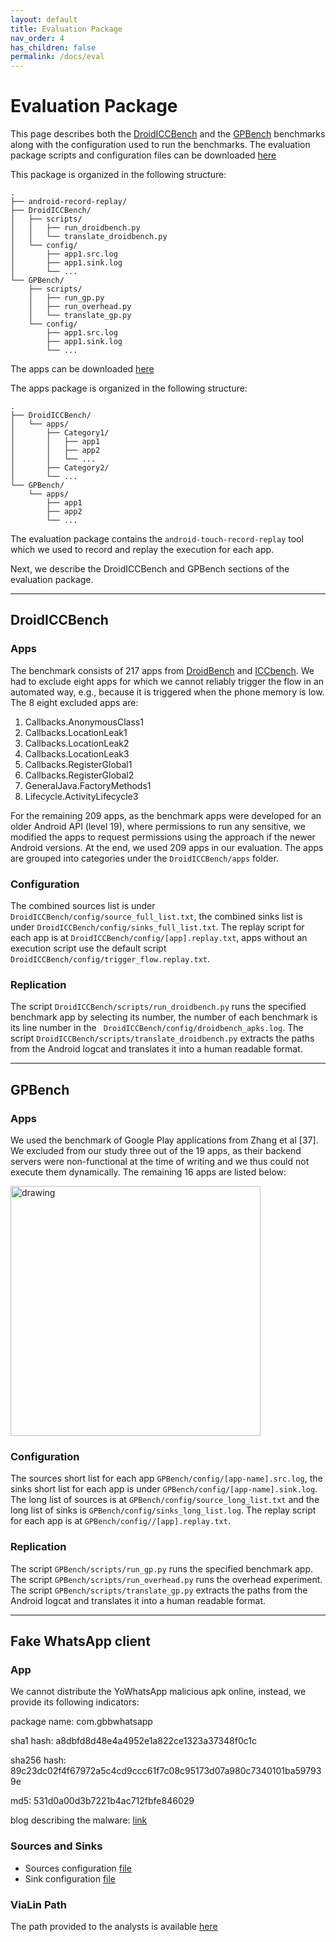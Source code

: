 ```yaml
---
layout: default
title: Evaluation Package
nav_order: 4
has_children: false
permalink: /docs/eval
---
```


# Evaluation Package


This page describes both the [DroidICCBench](#droidiccbench) and the [GPBench](#GPBench) benchmarks along with the configuration used to run the benchmarks.
The evaluation package scripts and configuration files can be downloaded [here](../data/evaluation_package.zip)

This package is organized in the following structure:
```
.
├── android-record-replay/
├── DroidICCBench/
│   ├── scripts/
│   │   ├── run_droidbench.py
│   │   └── translate_droidbench.py
│   └── config/
│       ├── app1.src.log
│       ├── app1.sink.log
│       └── ...
└── GPBench/
    ├── scripts/
    │   ├── run_gp.py
    │   ├── run_overhead.py
    │   └── translate_gp.py
    └── config/
        ├── app1.src.log
        ├── app1.sink.log
        └── ...
```

The apps can be downloaded [here](https://www.mediafire.com/file/7sz884kfqw2w85q/apps.zip/file)

The apps package is organized in the following structure:
```
.
├── DroidICCBench/
│   └── apps/
│       ├── Category1/
│       │   ├── app1
│       │   ├── app2
│       │   └── ...
│       ├── Category2/
│       └── ...
└── GPBench/
    └── apps/
        ├── app1
        ├── app2
        └── ...
```



The evaluation package contains the ```android-touch-record-replay``` tool which we used to record and replay the execution for each app.

Next, we describe the DroidICCBench and GPBench sections of the evaluation package.

---

## DroidICCBench

### Apps
The benchmark consists of 217 apps from [DroidBench](https://github.com/secure-software-engineering/DroidBench/tree/develop) and [ICCbench](https://github.com/fgwei/ICC-Bench). We had to exclude eight
apps for which we cannot reliably trigger the flow in an automated
way, e.g., because it is triggered when the phone memory is low.
The 8 eight excluded apps are:

1. Callbacks.AnonymousClass1
2. Callbacks.LocationLeak1
3. Callbacks.LocationLeak2
4. Callbacks.LocationLeak3
5. Callbacks.RegisterGlobal1
6. Callbacks.RegisterGlobal2
7. GeneralJava.FactoryMethods1
8. Lifecycle.ActivityLifecycle3

For the remaining 209 apps, as the benchmark apps were developed for an older Android API (level 19), where permissions to run any sensitive, we modified the apps to request permissions using the approach if the newer Android versions. At the end, we used 209 apps in our evaluation. The apps are grouped into categories under the ``` DroidICCBench/apps ``` folder.

### Configuration

The combined sources list is under ``` DroidICCBench/config/source_full_list.txt ```, the combined sinks list is under ``` DroidICCBench/config/sinks_full_list.txt ```.
The replay script for each app is at ``` DroidICCBench/config/[app].replay.txt ```, apps without an execution script use the default script ``` DroidICCBench/config/trigger_flow.replay.txt ```.

### Replication
The script ``` DroidICCBench/scripts/run_droidbench.py ``` runs the specified benchmark app by selecting its number, the number of each benchmark is its line number in the ``` DroidICCBench/config/droidbench_apks.log```. The script ``` DroidICCBench/scripts/translate_droidbench.py ``` extracts the paths from the Android logcat and translates it into a human readable format.

---
## GPBench
### Apps
We used the benchmark of Google Play applications from Zhang et al [37]. We excluded from our study three out of the 19 apps, as their backend servers were non-functional at the time of writing and we thus could not execute them dynamically. The remaining 16 apps are listed below:

<img src="https://anonforreview.github.io//SupplementaryMaterials/img/subjects.png" alt="drawing" width="400"/>



### Configuration

The sources short list for each app ``` GPBench/config/[app-name].src.log ```, the sinks short list for each app is under ``` GPBench/config/[app-name].sink.log ```.
The long list of sources is at ``` GPBench/config/source_long_list.txt ``` and the long list of sinks is ``` GPBench/config/sinks_long_list.log ```.
The replay script for each app is at ``` GPBench/config//[app].replay.txt ```.


### Replication

The script ``` GPBench/scripts/run_gp.py ``` runs the specified benchmark app.
The script ``` GPBench/scripts/run_overhead.py ``` runs the overhead experiment.
The script ``` GPBench/scripts/translate_gp.py ``` extracts the paths from the Android logcat and translates it into a human readable format.


---
## Fake WhatsApp client
### App
We cannot distribute the YoWhatsApp malicious apk online, instead, we provide its following indicators:

package name: com.gbbwhatsapp

sha1 hash: a8dbfd8d48e4a4952e1a822ce1323a37348f0c1c

sha256 hash: 89c23dc02f4f67972a5c4cd9ccc61f7c08c95173d07a980c7340101ba597939e

md5: 531d0a00d3b7221b4ac712fbfe846029

blog describing the malware: [link](https://securelist.com/malicious-whatsapp-mod-distributed-through-legitimate-apps/107690/)

### Sources and Sinks

- Sources configuration [file](../data/YoWhatsApp.src.txt)
- Sink configuration [file](../data/YoWhatsApp.sink.txt)

### ViaLin Path

The path provided to the analysts is available [here](../data/YoWhatsAppPath.log)


